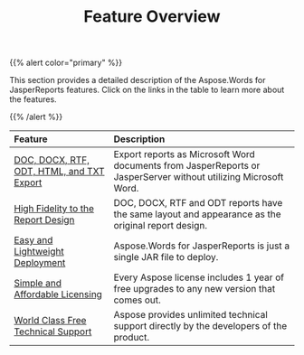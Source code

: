 ﻿---
title: Feature Overview
type: docs
weight: 10
url: /jasperreports/feature-overview/
---

{{% alert color="primary" %}} 

This section provides a detailed description of the Aspose.Words for JasperReports features. Click on the links in the table to learn more about the features. 

{{% /alert %}} 

|Feature |Description |
| :- | :- |
|[DOC, DOCX, RTF, ODT, HTML, and TXT Export](https://docs.aspose.com/words/jasperreports/doc-docx-rtf-odt-html-and-txt-export/)|Export reports as Microsoft Word documents from JasperReports or JasperServer without utilizing Microsoft Word. |
|[High Fidelity to the Report Design](/words/jasperreports/high-fidelity-to-the-report-design/)|DOC, DOCX, RTF and ODT reports have the same layout and appearance as the original report design. |
|[Easy and Lightweight Deployment](/words/jasperreports/easy-and-lightweight-deployment/)|Aspose.Words for JasperReports is just a single JAR file to deploy.|
|[Simple and Affordable Licensing](/words/jasperreports/simple-and-affordable-licensing/)|Every Aspose license includes 1 year of free upgrades to any new version that comes out.|
|[World Class Free Technical Support](/words/jasperreports/world-class-free-technical-support/)|Aspose provides unlimited technical support directly by the developers of the product.|

